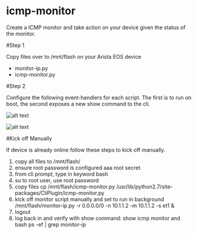 # icmp-monitor

Create a ICMP monitor and take action on your device given the status of the monitor.

#Step 1

Copy files over to /mnt/flash on your Arista EOS device
 - monitor-ip.py
 - icmp-monitor.py

#Step 2

Configure the following event-handlers for each script. The first is to run on boot, the second exposes a new show command to the cli.


![alt text](https://github.com/mtharpie/vagrant_leaf_spine/blob/master/vagrant-diagram.png)


![alt text](https://github.com/mtharpie/vagrant_leaf_spine/blob/master/vagrant-diagram.png)

   
#Kick off Manually

If device is already online follow these steps to kick off manually.

1. copy all files to /mnt/flash/
2. ensure root password is configured
aaa root secret <secret>
3. from cli prompt, type in keyword bash
4. su to root user, use root password
5. copy files
cp /mnt/flash/icmp-monitor.py /usr/lib/python2.7/site-packages/CliPlugin/icmp-monitor.py
6. kick off monitor script manually and set to run in background
/mnt/flash/monitor-ip.py -r 0.0.0.0/0 -n 10.1.1.2 -m 10.1.1.2 -s et1 &
7. logout
8. log back in and verify with show command: show icmp monitor and bash ps -ef | grep monitor-ip


